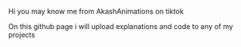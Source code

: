 Hi you may know me from AkashAnimations on tiktok

On this github page i will upload explanations and code to any of my projects
